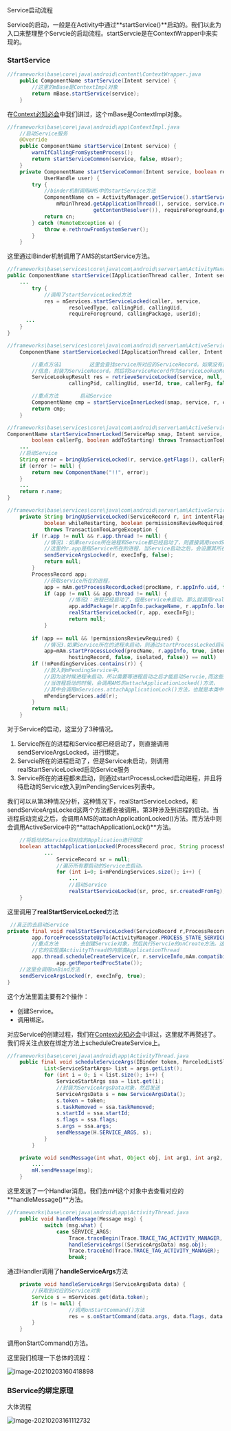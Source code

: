 Service启动流程

Service的启动，一般是在Activity中通过**startService()**启动的。我们以此为入口来整理整个Servcie的启动流程。startServcie是在ContextWrapper中来实现的。

### StartService

```java
//frameworks\base\core\java\android\content\ContextWrapper.java
    public ComponentName startService(Intent service) {
    	//这里的mBase是ContextImpl对象
        return mBase.startService(service);
    }

```

在[Context必知必会]()中我们讲过，这个mBase是ContextImpl对象。

```java
//frameworks\base\core\java\android\app\ContextImpl.java
	//启动Service服务
    @Override
    public ComponentName startService(Intent service) {
        warnIfCallingFromSystemProcess();
        return startServiceCommon(service, false, mUser);
    }
    private ComponentName startServiceCommon(Intent service, boolean requireForeground,
            UserHandle user) {
        try {
			//binder机制调用AMS中的startService方法
            ComponentName cn = ActivityManager.getService().startService(
                mMainThread.getApplicationThread(), service, service.resolveTypeIfNeeded(
                            getContentResolver()), requireForeground,getOpPackageName(), user.getIdentifier());
            return cn;
        } catch (RemoteException e) {
            throw e.rethrowFromSystemServer();
        }
    }
```

这里通过IBinder机制调用了AMS的startService方法。

```java
//frameworks\base\services\core\java\com\android\server\am\ActivityManagerService.java
public ComponentName startService(IApplicationThread caller, Intent service,String resolvedType, boolean requireForeground, String callingPackage, int userId)throws TransactionTooLargeException {
    ...
        try {
			//调用了startServiceLocked方法
            res = mServices.startServiceLocked(caller, service,
                    resolvedType, callingPid, callingUid,
                    requireForeground, callingPackage, userId);
      ...
    }
}
```

```java
//frameworks\base\services\core\java\com\android\server\am\ActiveServices.java
    ComponentName startServiceLocked(IApplicationThread caller, Intent service, String resolvedType,int callingPid, int callingUid, boolean fgRequired, String callingPackage,final int userId, boolean allowBackgroundActivityStarts)throws TransactionTooLargeException {

		//重点方法1         这里会查找service所对应的ServiceRecord。如果没有找到的话，会从PackageManagerService中查找service所对应的Service
		//信息，封装为ServiceRecord。然后将ServiceRecord作为ServiceLookupResult的record字段来保存。
        ServiceLookupResult res = retrieveServiceLocked(service, null, resolvedType, callingPackage,
                    callingPid, callingUid, userId, true, callerFg, false, false);

		//重点方法       启动Service
        ComponentName cmp = startServiceInnerLocked(smap, service, r, callerFg, addToStarting);
        return cmp;
    }
```

```java
//frameworks\base\services\core\java\com\android\server\am\ActiveServices.java
ComponentName startServiceInnerLocked(ServiceMap smap, Intent service, ServiceRecord r,
        boolean callerFg, boolean addToStarting) throws TransactionTooLargeException {
    ...
	//启动Service
    String error = bringUpServiceLocked(r, service.getFlags(), callerFg, false, false);
    if (error != null) {
        return new ComponentName("!!", error);
    }
	...
    return r.name;
}
```
```java
//frameworks\base\services\core\java\com\android\server\am\ActiveServices.java
	private String bringUpServiceLocked(ServiceRecord r, int intentFlags, boolean execInFg,
            boolean whileRestarting, boolean permissionsReviewRequired)
            throws TransactionTooLargeException {
        if (r.app != null && r.app.thread != null) {
			//情况1：如果service所在进程和Service都已经启动了，则直接调用sendServiceArgsLocked方法，主要用于触发Service端的onStartCommind方法
            //这里的r.app是指Service所在的进程，当Service启动之后，会设置其所在的进程信息。
            sendServiceArgsLocked(r, execInFg, false);
            return null;
        }
        ProcessRecord app;
			//获取service所在的进程，
            app = mAm.getProcessRecordLocked(procName, r.appInfo.uid, false);
            if (app != null && app.thread != null) {
					//情况2：进程已经启动了，但是service未启动，那么就调用realStartServiceLocked来启动Service
                    app.addPackage(r.appInfo.packageName, r.appInfo.longVersionCode, mAm.mProcessStats);
                    realStartServiceLocked(r, app, execInFg);
                    return null;
            }
        
        if (app == null && !permissionsReviewRequired) {
			//情况3.如果Service所在的进程未启动，则通过startProcessLocked启动所在的进程
            app=mAm.startProcessLocked(procName, r.appInfo, true, intentFlags,
                    hostingRecord, false, isolated, false)) == null)
        if (!mPendingServices.contains(r)) {
			//放入到mPendingService中。
			//因为这时候进程未启动，所以需要等进程启动之后才能启动Servcie,而这些启动的Service则都保存在mPendingServices
			//当进程启动的时候，会调用AMS的attachApplicationLocked()方法，
			//其中会调用mServices.attachApplicationLock()方法，也就是本类中的attachApplicationLock方法
            mPendingServices.add(r);
        }
        return null;
    }
```

对于Service的启动，这里分了3种情况。

1. Service所在的进程和Service都已经启动了，则直接调用sendServiceArgsLocked，进行绑定。
2. Servcie所在的进程启动了，但是Service未启动，则调用realStartServiceLocked启动Service服务
3. Service所在的进程都未启动，则通过startProcessLocked启动进程，并且将待启动的Service放入到mPendingServices列表中。

我们可以从第3种情况分析，这种情况下，realStartServiceLocked，和sendServiceArgsLocked这两个方法都会被调用。第3种涉及到进程的启动。当进程启动完成之后，会调用AMS的attachApplicationLocked()方法。而方法中则会调用ActiveService中的**attachApplicationLock()**方法。

```java
	//将启动的Service和对应的Application进行绑定
    boolean attachApplicationLocked(ProcessRecord proc, String processName)throws RemoteException {
			...
                ServiceRecord sr = null;
                //遍历所有要启动的Service去启动。
                for (int i=0; i<mPendingServices.size(); i++) {
                    ...
                    //启动Service
                    realStartServiceLocked(sr, proc, sr.createdFromFg);
    }
```

这里调用了**realStartServiceLocked**方法

```java
 //真正的去启动Service
private final void realStartServiceLocked(ServiceRecord r,ProcessRecord app, boolean execInFg) throws RemoteException {
        app.forceProcessStateUpTo(ActivityManager.PROCESS_STATE_SERVICE);
		//重点方法       去创建Servcie对象，然后执行Servcie的onCreate方法。这里的app.thread是IApplicationThread，是一个IBinder对象，能够发起远程调用。
		//它的实现类ActivityThread的内部类ApplicationThread
        app.thread.scheduleCreateService(r, r.serviceInfo,mAm.compatibilityInfoForPackage(r.serviceInfo.applicationInfo),
                app.getReportedProcState());
	//这里会调用onBind方法
    sendServiceArgsLocked(r, execInFg, true);
}
```
这个方法里面主要有2个操作：

* 创建Service。
* 调用绑定。

对应Service的创建过程，我们在[Context必知必会]()中讲过，这里就不再赘述了。我们将关注点放在绑定方法上scheduleCreateService上。

```java
//frameworks\base\core\java\android\app\ActivityThread.java   
	public final void scheduleServiceArgs(IBinder token, ParceledListSlice args) {
            List<ServiceStartArgs> list = args.getList();
            for (int i = 0; i < list.size(); i++) {
                ServiceStartArgs ssa = list.get(i);
				//封装为ServiceArgsData对象，然后发送
                ServiceArgsData s = new ServiceArgsData();
                s.token = token;
                s.taskRemoved = ssa.taskRemoved;
                s.startId = ssa.startId;
                s.flags = ssa.flags;
                s.args = ssa.args;
                sendMessage(H.SERVICE_ARGS, s);
            }
        }

    private void sendMessage(int what, Object obj, int arg1, int arg2, boolean async) {
        ....
        mH.sendMessage(msg);
    }
```

这里发送了一个Handler消息。我们去mH这个对象中去查看对应的**handleMessage()**方法。

```java
//frameworks\base\core\java\android\app\ActivityThread.java	
	public void handleMessage(Message msg) {
            switch (msg.what) {
                case SERVICE_ARGS:
                    Trace.traceBegin(Trace.TRACE_TAG_ACTIVITY_MANAGER, ("serviceStart: " + String.valueOf(msg.obj)));
                    handleServiceArgs((ServiceArgsData) msg.obj);
                    Trace.traceEnd(Trace.TRACE_TAG_ACTIVITY_MANAGER);
                    break;
```

通过Handler调用了**handleServiceArgs**方法

```java
    private void handleServiceArgs(ServiceArgsData data) {
    	//获取到对应的Service对象
        Service s = mServices.get(data.token);
        if (s != null) {
					//调用onStartCommand()方法
                    res = s.onStartCommand(data.args, data.flags, data.startId);
        }
    }
```

调用onStartCommand()方法。

这里我们梳理一下总体的流程：

![image-20210203160418898](http://cdn.qiniu.kailaisii.com/typora/20210203160422-192015.png)

### BService的绑定原理

大体流程

![image-20210203161112732](C:\Users\Administrator\AppData\Roaming\Typora\typora-user-images\image-20210203161112732.png)